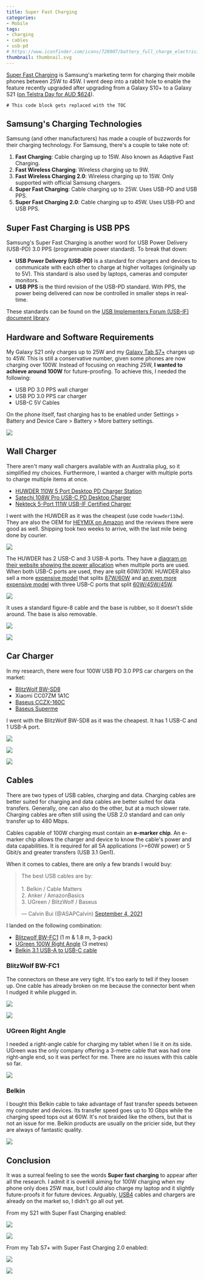 ```yaml
---
title: Super Fast Charging
categories:
- Mobile
tags:
- charging
- cables
- usb-pd
# https://www.iconfinder.com/icons/728907/battery_full_charge_electricity_energy_plug_power_icon
thumbnail: thumbnail.svg
---
```


[Super Fast Charging](https://www.samsung.com/global/galaxy/what-is/super-fast-charging/) is Samsung's marketing term for charging their mobile phones between 25W to 45W. I went deep into a rabbit hole to enable the feature recently upgraded after upgrading from a Galaxy S10+ to a Galaxy S21 ([on Telstra Day for AUD $624](https://www.ozbargain.com.au/node/648279)).

<!-- more -->

```toc
# This code block gets replaced with the TOC
```

## Samsung's Charging Technologies

Samsung (and other manufacturers) has made a couple of buzzwords for their charging technology. For Samsung, there's a couple to take note of:

1. **Fast Charging**: Cable charging up to 15W. Also known as Adaptive Fast Charging.
1. **Fast Wireless Charging**: Wireless charging up to 9W.
1. **Fast Wireless Charging 2.0**: Wireless charging up to 15W. Only supported with official Samsung chargers.
1. **Super Fast Charging**: Cable charging up to 25W. Uses USB-PD and USB PPS.
1. **Super Fast Charging 2.0**: Cable charging up to 45W. Uses USB-PD and USB PPS.

## Super Fast Charging is USB PPS

Samsung's Super Fast Charging is another word for USB Power Delivery (USB-PD) 3.0 PPS (programmable power standard). To break that down:

- **USB Power Delivery (USB-PD)** is a standard for chargers and devices to communicate with each other to charge at higher voltages (originally up to 5V). This standard is also used by laptops, cameras and computer monitors.
- **USB PPS** is the third revision of the USB-PD standard. With PPS, the power being delivered can now be controlled in smaller steps in real-time.

These standards can be found on the [USB Implementers Forum (USB-IF) document library](https://usb.org/document-library/usb-power-delivery).

## Hardware and Software Requirements

My Galaxy S21 only charges up to 25W and my [Galaxy Tab S7+](/samsung-galaxy-tab-s7-plus-keyboard-case-mod) charges up to 45W. This is still a conservative number, given some phones are now charging over 100W. Instead of focusing on reaching 25W, **I wanted to achieve around 100W** for future-proofing. To achieve this, I needed the following:

- USB PD 3.0 PPS wall charger
- USB PD 3.0 PPS car charger
- USB-C 5V Cables

On the phone itself, fast charging has to be enabled under Settings > Battery and Device Care > Battery > More battery settings.

![](setting-s21.jpg)

## Wall Charger

There aren't many wall chargers available with an Australia plug, so it simplified my choices. Furthermore, I wanted a charger with multiple ports to charge multiple items at once.

- [HUWDER 110W 5 Port Desktop PD Charger Station](https://huwder.com/products/100w-multi-usb-device-charger-station-for-cellhones-laptops-and-tablets?VariantsId=10001)
- [Satechi 108W Pro USB-C PD Desktop Charger](https://satechi.net/products/108w-pro-usb-c-pd-desktop-charger?variant=32118454386776)
- [Nekteck 5-Port 111W USB-IF Certified Charger](https://www.nekteck.com/product/usb-if-certified-usb-c-charger-nekteck-5-port-111w-usb-wall-charger-with-type-c-87w-power-delivery-pd-charger-station-compatible-with-2017-macbook-pro-pixel-32xl-galaxy-s9-plus-ipad-pro-2018/)

I went with the HUWDER as it was the cheapest (use code `huwder110w`). They are also the OEM for [HEYMIX on Amazon](https://www.amazon.com.au/HEYMIX-Charging-Station-Charger-Compatible/dp/B092VKH7JX) and the reviews there were good as well. Shipping took two weeks to arrive, with the last mile being done by courier.

![](huwder-packaging.jpg)

The HUWDER has 2 USB-C and 3 USB-A ports. They have a [diagram on their website showing the power allocation](https://ueeshop.ly200-cdn.com/u_file/UPAK/UPAK437/2006/photo/ba90abd12e.jpg) when multiple ports are used. When both USB-C ports are used, they are split 60W/30W. HUWDER also sell a more [expensive model](https://huwder.com/products/150w-dual-pd-usb-c-4-ports-portable-desktop-fast-charger-station-for-phones-and-laptops-huwder-38?VariantsId=10064,10065) that splits [87W/60W](https://ueeshop.ly200-cdn.com/u_file/UPAK/UPAK437/2011/photo/7bcbfb154c.jpg) and [an even more expensive model](https://huwder.com/products/150w-4-ports-three-usb-c-pd-fast-charging-station-for-multi-devices-huwder-265?VariantsId=11401,11402) with three USB-C ports that split [60W/45W/45W](https://ueeshop.ly200-cdn.com/u_file/UPAK/UPAK437/2106/photo/875a91b394.png).

![](huwder-front.jpg)

It uses a standard figure-8 cable and the base is rubber, so it doesn't slide around. The base is also removable.

![](huwder-back.jpg)

![](huwder-base.jpg)

## Car Charger

In my research, there were four 100W USB PD 3.0 PPS car chargers on the market:

- [BlitzWolf BW-SD8](https://www.blitzwolf.com/18W-QC3.0-+100W-PD3.0-Car-Charger-p-734.html)
- Xiaomi CC07ZM 1A1C
- [Baseus CCZX-160C](https://www.aliexpress.com/item/1005003161602319.html)
- [Baseus Superme](https://www.aliexpress.com/item/1005002546381515.html)

I went with the BlitzWolf BW-SD8 as it was the cheapest. It has 1 USB-C and 1 USB-A port.

![](car-1.jpg)

![](car-2.jpg)

![](car-3.jpg)

## Cables

There are two types of USB cables, charging and data. Charging cables are better suited for charging and data cables are better suited for data transfers. Generally, one can also do the other, but at a much slower rate. Charging cables are often still using the USB 2.0 standard and can only transfer up to 480 Mbps.

Cables capable of 100W charging must contain an **e-marker chip**. An e-marker chip allows the charger and device to know the cable's power and data capabilities. It is required for all 5A applications (>=60W power) or 5 Gbit/s and greater transfers (USB 3.1 Gen1).

When it comes to cables, there are only a few brands I would buy:

<blockquote class="twitter-tweet tw-align-center" data-dnt="true"><p lang="en" dir="ltr">The best USB cables are by:<br><br>1. Belkin / Cable Matters<br>2. Anker / AmazonBasics<br>3. UGreen / BlitzWolf / Baseus</p>&mdash; Calvin Bui (@ASAPCalvin) <a href="https://twitter.com/ASAPCalvin/status/1434202732974338048?ref_src=twsrc%5Etfw">September 4, 2021</a></blockquote> <script async src="https://platform.twitter.com/widgets.js" charset="utf-8"></script>

I landed on the following combination:

- [Blitzwolf BW-FC1](https://www.blitzwolf.com/%C2%A05A-Type-C%C2%A0to%C2%A0Type-C%C2%A0Charging%C2%A0Data%C2%A0Cable-p-719.html) (1 m & 1.8 m, 3-pack)
- [UGreen 100W Right Angle](https://www.ugreen.com/products/right-angle-100w-usb-c-cable) (3 metres)
- [Belkin 3.1 USB-A to USB-C cable](https://www.belkin.com/au/cables/data/3-1-usb-a-to-usb-c-cable-usb-c-cable/p/p-f2cu029/)

### BlitzWolf BW-FC1

The connectors on these are very tight. It's too early to tell if they loosen up. One cable has already broken on me because the connector bent when I nudged it while plugged in.

![](blitzwolf-1.jpg)

![](blitzwolf-2.jpg)

### UGreen Right Angle

I needed a right-angle cable for charging my tablet when I lie it on its side. UGreen was the only company offering a 3-metre cable that was had one right-angle end, so it was perfect for me. There are no issues with this cable so far.

![](ugreen.jpg)

### Belkin

I bought this Belkin cable to take advantage of fast transfer speeds between my computer and devices. Its transfer speed goes up to 10 Gbps while the charging speed tops out at 60W. It's not braided like the others, but that is not an issue for me. Belkin products are usually on the pricier side, but they are always of fantastic quality.

![](belkin.jpg)

## Conclusion

It was a surreal feeling to see the words **Super fast charging** to appear after all the research. I admit it is overkill aiming for 100W charging when my phone only does 25W max, but I could also charge my laptop and it slightly future-proofs it for future devices. Arguably, [USB4](https://en.wikipedia.org/wiki/USB4) cables and chargers are already on the market so, I didn't go all out yet.

From my S21 with Super Fast Charging enabled:

![](super-fast.jpg)

![](charging-s21.jpg)

From my Tab S7+ with Super Fast Charging 2.0 enabled:

![](super-fast-2.0.png)

![](charging-tab-s7.png)
